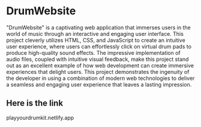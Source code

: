 
# DrumWebsite

"DrumWebsite" is a captivating web application that immerses users in the world of music through an interactive and engaging user interface. This project cleverly utilizes HTML, CSS, and JavaScript to create an intuitive user experience, where users can effortlessly click on virtual drum pads to produce high-quality sound effects. The impressive implementation of audio files, coupled with intuitive visual feedback, make this project stand out as an excellent example of how web development can create immersive experiences that delight users. This project demonstrates the ingenuity of the developer in using a combination of modern web technologies to deliver a seamless and engaging user experience that leaves a lasting impression.

## Here is the link 

playyourdrumkit.netlify.app



